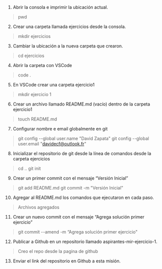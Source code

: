 1. Abrir la consola e imprimir la ubicación actual.
> pwd
2. Crear una carpeta llamada ejercicios desde la consola.
> mkdir ejercicios
3. Cambiar la ubicación a la nueva carpeta que crearon.
> cd ejercicios
4. Abrir la carpeta con VSCode
> code .
5. En VSCode crear una carpeta ejercicio1
> mkdir ejercicio 1
6. Crear un archivo llamado README.md (vacío) dentro de la carpeta ejercicio1
> touch README.md
7. Configurar nombre e email globalmente en git
> git config --global user.name "David Zapata"
> git config --global user.email "davidecf@outlook.fr"
8. Inicializar el repositorio de git desde la línea de comandos desde la carpeta ejercicios
> cd ..
> git init
9. Crear un primer commit con el mensaje “Versión Inicial”
> git add README.md
> git commit -m "Versión Inicial"
10. Agregar al README.md los comandos que ejecutaron en cada paso.
> Archivos agregados
11. Crear un nuevo commit con el mensaje “Agrega solución primer ejercicio”
> git commit --amend -m “Agrega solución primer ejercicio"
12. Publicar a Github en un repositorio llamado aspirantes-mir-ejercicio-1.
> Creo el repo desde la pagina de github 
13. Enviar el link del repositorio en Github a esta misión.
> 